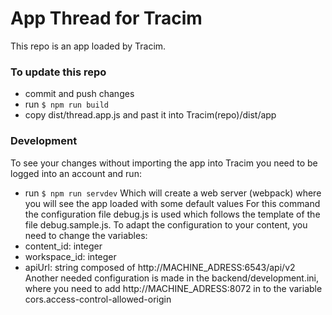 # App Thread for Tracim

This repo is an app loaded by Tracim.

### To update this repo
- commit and push changes
- run `$ npm run build`
- copy dist/thread.app.js and past it into Tracim(repo)/dist/app

### Development
To see your changes without importing the app into Tracim you need to be logged into an account and run:
- run `$ npm run servdev`
Which will create a web server (webpack) where you will see the app loaded with some default values
For this command the configuration file debug.js is used which follows the template of the file debug.sample.js. To adapt the configuration to your content, you need to change the variables:
 - content_id: integer
 - workspace_id: integer
 - apiUrl: string composed of http://MACHINE_ADRESS:6543/api/v2
Another needed configuration is made in the backend/development.ini, where you need to add http://MACHINE_ADRESS:8072 in to the variable cors.access-control-allowed-origin
